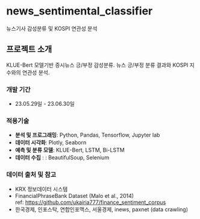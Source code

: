 # news_sentimental_classifier
뉴스기사 감성분류 및 KOSPI 연관성 분석


## 프로젝트 소개
KLUE-Bert 모델기반 증시뉴스 긍/부정 감성분류.
뉴스 긍/부정 분류 결과와 KOSPI 지수와의 연관성 분석.
<br>

### 개발 기간
* 23.05.29일 - 23.06.30일

### 적용기술
- **분석 및 프로그래밍**: Python, Pandas, Tensorflow, Jupyter lab
- **데이터 시각화**: Plotly, Seaborn
- **예측 및 분류 모델**: KLUE-Bert, LSTM, Bi-LSTM
- **데이터 수집** : : BeautifulSoup, Selenium

### 데이터 출처 및 참고
- KRX 정보데이터 시스템
- FinancialPhraseBank Dataset (Malo et al., 2014)  
  ref: https://github.com/ukairia777/finance_sentiment_corpus
- 한국경제, 인포스탁, 연합인포맥스, 서울경제, inews, paxnet (data crawling)
